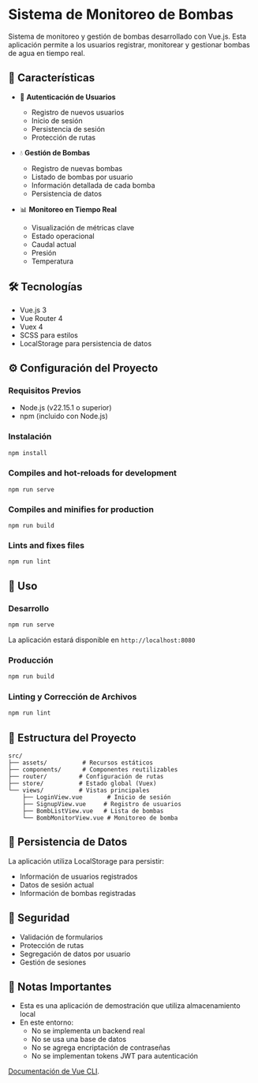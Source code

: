 # Sistema de Monitoreo de Bombas

Sistema de monitoreo y gestión de bombas desarrollado con Vue.js. Esta aplicación permite a los usuarios registrar, monitorear y gestionar bombas de agua en tiempo real.

## 🚀 Características

- 👤 **Autenticación de Usuarios**
  - Registro de nuevos usuarios
  - Inicio de sesión
  - Persistencia de sesión
  - Protección de rutas

- 💧 **Gestión de Bombas**
  - Registro de nuevas bombas
  - Listado de bombas por usuario
  - Información detallada de cada bomba
  - Persistencia de datos

- 📊 **Monitoreo en Tiempo Real**
  - Visualización de métricas clave
  - Estado operacional
  - Caudal actual
  - Presión
  - Temperatura

## 🛠️ Tecnologías

- Vue.js 3
- Vue Router 4
- Vuex 4
- SCSS para estilos
- LocalStorage para persistencia de datos

## ⚙️ Configuración del Proyecto

### Requisitos Previos
- Node.js (v22.15.1 o superior)
- npm (incluido con Node.js)

### Instalación
```bash
npm install
```

### Compiles and hot-reloads for development
```
npm run serve
```

### Compiles and minifies for production
```
npm run build
```

### Lints and fixes files
```
npm run lint
```

## 🚦 Uso

### Desarrollo
```bash
npm run serve
```
La aplicación estará disponible en `http://localhost:8080`

### Producción
```bash
npm run build
```

### Linting y Corrección de Archivos
```bash
npm run lint
```

## 📁 Estructura del Proyecto

```
src/
├── assets/          # Recursos estáticos
├── components/      # Componentes reutilizables
├── router/         # Configuración de rutas
├── store/          # Estado global (Vuex)
└── views/          # Vistas principales
    ├── LoginView.vue       # Inicio de sesión
    ├── SignupView.vue     # Registro de usuarios
    ├── BombListView.vue   # Lista de bombas
    └── BombMonitorView.vue # Monitoreo de bomba
```

## 💾 Persistencia de Datos

La aplicación utiliza LocalStorage para persistir:
- Información de usuarios registrados
- Datos de sesión actual
- Información de bombas registradas

## 🔐 Seguridad

- Validación de formularios
- Protección de rutas
- Segregación de datos por usuario
- Gestión de sesiones

## 📝 Notas Importantes

- Esta es una aplicación de demostración que utiliza almacenamiento local
- En este entorno:
  - No se implementa un backend real
  - No se usa una base de datos
  - No se agrega encriptación de contraseñas
  - No se implementan tokens JWT para autenticación

[Documentación de Vue CLI](https://cli.vuejs.org/config/).
